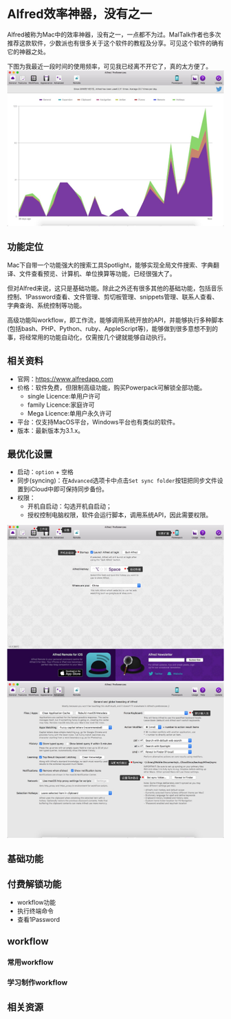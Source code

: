 # Alfred效率神器，没有之一

Alfred被称为Mac中的效率神器，没有之一，一点都不为过。MalTalk作者也多次推荐这款软件，少数派也有很多关于这个软件的教程及分享。可见这个软件的确有它的神器之处。

下图为我最近一段时间的使用频率，可见我已经离不开它了，真的太方便了。
![](/assets/Alfred使用率.jpg)

## 功能定位
Mac下自带一个功能强大的搜索工具Spotlight，能够实现全局文件搜索、字典翻译、文件查看预览、计算机、单位换算等功能，已经很强大了。

但对Alfred来说，这只是基础功能。除此之外还有很多其他的基础功能，包括音乐控制、1Password查看、文件管理、剪切板管理、snippets管理、联系人查看、字典查询、系统控制等功能。

高级功能叫workflow，即工作流，能够调用系统开放的API，并能够执行多种脚本(包括bash、PHP、Python、ruby、AppleScript等)，能够做到很多意想不到的事，将经常用的功能自动化，仅需按几个键就能够自动执行。


## 相关资料
- 官网：<https://www.alfredapp.com>
- 价格：软件免费，但限制高级功能，购买Powerpack可解锁全部功能。
    - single Licence:单用户许可
    - family Licence:家庭许可
    - Mega Licence:单用户永久许可
- 平台：仅支持MacOS平台，Windows平台也有类似的软件。
- 版本：最新版本为3.1.x。

## 最优化设置
- 启动：`option` + 空格
- 同步(syncing)：在`Advanced`选项卡中点击`Set sync folder`按钮把同步文件设置到iCloud中即可保持同步备份。
- 权限：
    - 开机自启动：勾选开机自启动；
    - 授权控制电脑权限，软件会运行脚本，调用系统API，因此需要权限。

![](/assets/Alfred主界面.jpg)
![](/assets/Alfred设置.jpg)
## 基础功能 

## 付费解锁功能
- workflow功能
- 执行终端命令
- 查看1Password

## workflow

### 常用workflow

### 学习制作workflow

## 相关资源

